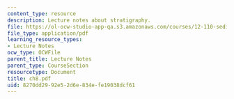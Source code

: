 ```yaml
---
content_type: resource
description: Lecture notes about stratigraphy.
file: https://ol-ocw-studio-app-qa.s3.amazonaws.com/courses/12-110-sedimentary-geology-spring-2007/8270dd2992e52d6e834efe19038dcf61_ch8.pdf
file_type: application/pdf
learning_resource_types:
- Lecture Notes
ocw_type: OCWFile
parent_title: Lecture Notes
parent_type: CourseSection
resourcetype: Document
title: ch8.pdf
uid: 8270dd29-92e5-2d6e-834e-fe19038dcf61
---
```

